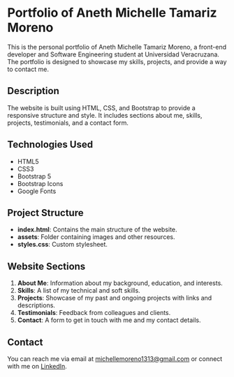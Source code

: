 # Portfolio of Aneth Michelle Tamariz Moreno

This is the personal portfolio of Aneth Michelle Tamariz Moreno, a front-end developer and Software Engineering student at Universidad Veracruzana. The portfolio is designed to showcase my skills, projects, and provide a way to contact me.

## Description

The website is built using HTML, CSS, and Bootstrap to provide a responsive structure and style. It includes sections about me, skills, projects, testimonials, and a contact form.

## Technologies Used

- HTML5
- CSS3
- Bootstrap 5
- Bootstrap Icons
- Google Fonts

## Project Structure
- **index.html**: Contains the main structure of the website.
- **assets**: Folder containing images and other resources.
- **styles.css**: Custom stylesheet.

## Website Sections

1. **About Me**: Information about my background, education, and interests.
2. **Skills**: A list of my technical and soft skills.
3. **Projects**: Showcase of my past and ongoing projects with links and descriptions.
4. **Testimonials**: Feedback from colleagues and clients.
5. **Contact**: A form to get in touch with me and my contact details.


## Contact

You can reach me via email at michellemoreno1313@gmail.com or connect with me on [LinkedIn](https://www.linkedin.com/in/michelletamariz/).
